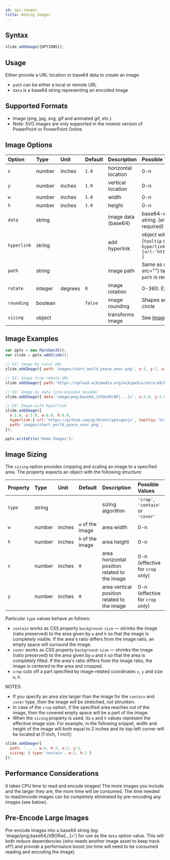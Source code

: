 ```yaml
---
id: api-images
title: Adding Images
---
```

## Syntax
```javascript
slide.addImage({OPTIONS});
```

## Usage
Either provide a URL location or base64 data to create an image.  
* `path` can be either a local or remote URL
* `data` is a base64 string representing an encoded image

## Supported Formats
* Image (png, jpg, svg, gif and animated gif, etc.)
* Note: SVG images are only supported in the newest version of PowerPoint or PowerPoint Online

## Image Options
| Option       | Type    | Unit    | Default  | Description         | Possible Values  |
| :----------- | :------ | :------ | :------- | :------------------ | :--------------- |
| `x`          | number  | inches  | `1.0`    | horizontal location | 0-n |
| `y`          | number  | inches  | `1.0`    | vertical location   | 0-n |
| `w`          | number  | inches  | `1.0`    | width               | 0-n |
| `h`          | number  | inches  | `1.0`    | height              | 0-n |
| `data`       | string  |         |          | image data (base64) | base64-encoded image string. (either `data` or `path` is required) |
| `hyperlink`  | string  |         |          | add hyperlink | object with `url` or `slide` (`tooltip` optional). Ex: `{ hyperlink:{url:'https://github.com'} }` |
| `path`       | string  |         |          | image path          | Same as used in an (img src="") tag. (either `data` or `path` is required) |
| `rotate`     | integer | degrees | `0`      | image rotation      | 0-360. Ex: `{rotate:180}` |
| `rounding`   | boolean |         | `false`  | image rounding      | Shapes an image into a circle |
| `sizing`     | object  |         |          | transforms image    | See [Image Sizing](#image-sizing) |

## Image Examples
```javascript
var pptx = new PptxGenJS();
var slide = pptx.addSlide();

// EX: Image by local URL
slide.addImage({ path:'images/chart_world_peace_near.png', x:1, y:1, w:8.0, h:4.0 });

// EX: Image from remote URL
slide.addImage({ path:'https://upload.wikimedia.org/wikipedia/en/a/a9/Example.jpg', x:1, y:1, w:6, h:4 })

// EX: Image by data (pre-encoded base64)
slide.addImage({ data:'image/png;base64,iVtDafDrBF[...]=', x:3.0, y:5.0, w:6.0, h:3.0 });

// EX: Image with Hyperlink
slide.addImage({
  x:1.0, y:1.0, w:8.0, h:4.0,
  hyperlink:{ url:'https://github.com/gitbrent/pptxgenjs', tooltip:'Visit Homepage' },
  path:'images/chart_world_peace_near.png',
});

pptx.writeFile('Demo-Images');
```

## Image Sizing
The `sizing` option provides cropping and scaling an image to a specified area. The property expects an object with the following structure:

| Property     | Type    | Unit    | Default           | Description                                   | Possible Values  |
| :----------- | :------ | :------ | :---------------- | :-------------------------------------------- | :--------------- |
| `type`       | string  |         |                   | sizing algorithm                              | `'crop'`, `'contain'` or `'cover'` |
| `w`          | number  | inches  | `w` of the image  | area width                                    | 0-n |
| `h`          | number  | inches  | `h` of the image  | area height                                   | 0-n |
| `x`          | number  | inches  | `0`               | area horizontal position related to the image | 0-n (effective for `crop` only) |
| `y`          | number  | inches  | `0`               | area vertical position related to the image   | 0-n (effective for `crop` only)|

Particular `type` values behave as follows:
* `contain` works as CSS property `background-size` — shrinks the image (ratio preserved) to the area given by `w` and `h` so that the image is completely visible. If the area's ratio differs from the image ratio, an empty space will surround the image.
* `cover` works as CSS property `background-size` — shrinks the image (ratio preserved) to the area given by `w` and `h` so that the area is completely filled. If the area's ratio differs from the image ratio, the image is centered to the area and cropped.
* `crop` cuts off a part specified by image-related coordinates `x`, `y` and size `w`, `h`.

NOTES:
* If you specify an area size larger than the image for the `contain` and `cover` type, then the image will be stretched, not shrunken.
* In case of the `crop` option, if the specified area reaches out of the image, then the covered empty space will be a part of the image.
* When the `sizing` property is used, its `w` and `h` values represent the effective image size. For example, in the following snippet, width and height of the image will both equal to 2 inches and its top-left corner will be located at [1 inch, 1 inch]:
```javascript
slide.addImage({
  path: '...', w:4, h:3, x:1, y:1,
  sizing: { type:'contain', w:2, h:2 }
});
```

## Performance Considerations
It takes CPU time to read and encode images! The more images you include and the larger they are, the more time will be consumed.
The time needed to read/encode images can be completely eliminated by pre-encoding any images (see below).

## Pre-Encode Large Images
Pre-encode images into a base64 string (eg: 'image/png;base64,iVBORw[...]=') for use as the `data` option value.
This will both reduce dependencies (who needs another image asset to keep track of?) and provide a performance
boost (no time will need to be consumed reading and encoding the image).
